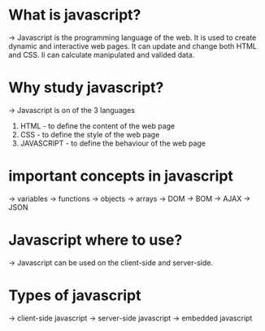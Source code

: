 # What is javascript?
-> Javascript is the programming language of the web. It is used to create dynamic and interactive web pages. It can update and change both HTML and CSS. Ii can calculate manipulated and valided data.

# Why study javascript?
-> Javascript is on of the 3 languages 
1. HTML - to define the content of the web page
2. CSS - to define the style of the web page
3. JAVASCRIPT - to define the behaviour of the web page

# important concepts in javascript
-> variables
-> functions
-> objects
-> arrays
-> DOM
-> BOM
-> AJAX
-> JSON

# Javascript where to use?
-> Javascript can be used on the client-side and server-side.

# Types of javascript
-> client-side javascript
-> server-side javascript
-> embedded javascript

